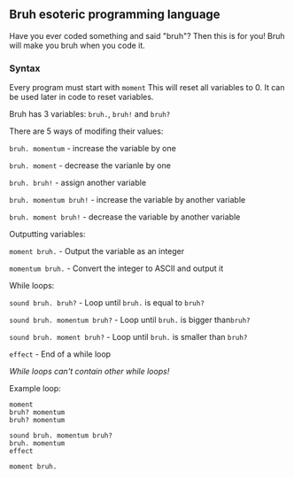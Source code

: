 ## Bruh esoteric programming language
Have you ever coded something and said "bruh"? Then this is for you!
Bruh will make you bruh when you code it.

### Syntax

Every program must start with ```moment```
This will reset all variables to 0. It can be used later in code to reset variables.

Bruh has 3 variables: ```bruh.```, ```bruh!``` and ```bruh?```

There are 5 ways of modifing their values:

```bruh. momentum``` - increase the variable by one

```bruh. moment``` - decrease the varianle by one
 
```bruh. bruh!``` - assign another variable 

```bruh. momentum bruh!``` - increase the variable by another variable

```bruh. moment bruh!``` - decrease the variable by another variable


Outputting variables:

```moment bruh.``` - Output the variable as an integer

```momentum bruh.``` - Convert the integer to ASCII and output it


While loops:

```sound bruh. bruh?``` - Loop until ```bruh.``` is equal to ```bruh?```

```sound bruh. momentum bruh?``` - Loop until ```bruh.``` is bigger than```bruh?```

```sound bruh. moment bruh?``` - Loop until ```bruh.``` is smaller than ```bruh?```

```effect``` - End of a while loop

*While loops can't contain other while loops!*

Example loop:

```
moment
bruh? momentum
bruh? momentum

sound bruh. momentum bruh?
bruh. momentum
effect

moment bruh.
```
